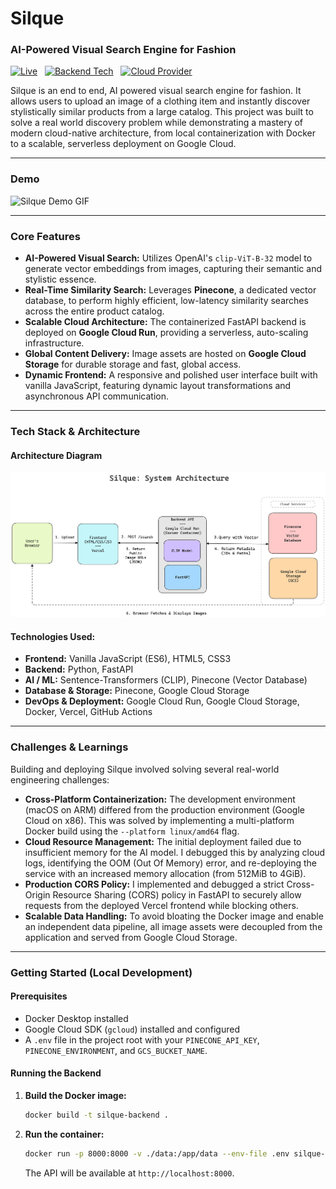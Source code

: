 # Silque
### AI-Powered Visual Search Engine for Fashion

[![Live](https://img.shields.io/badge/Live-Demo-brightgreen)](https://silque.vercel.app)
 
[![Backend Tech](https://img.shields.io/badge/Backend-FastAPI-blue)](https://fastapi.tiangolo.com/)
 
[![Cloud Provider](https://img.shields.io/badge/Cloud-Google_Cloud-orange)](https://cloud.google.com/)

Silque is an end to end, AI powered visual search engine for fashion. It allows users to upload an image of a clothing item and instantly discover stylistically similar products from a large catalog. This project was built to solve a real world discovery problem while demonstrating a mastery of modern cloud-native architecture, from local containerization with Docker to a scalable, serverless deployment on Google Cloud.

---

### Demo
![Silque Demo GIF](./demo/silque-demo.gif)

---

### Core Features

*   **AI-Powered Visual Search:** Utilizes OpenAI's `clip-ViT-B-32` model to generate vector embeddings from images, capturing their semantic and stylistic essence.
*   **Real-Time Similarity Search:** Leverages **Pinecone**, a dedicated vector database, to perform highly efficient, low-latency similarity searches across the entire product catalog.
*   **Scalable Cloud Architecture:** The containerized FastAPI backend is deployed on **Google Cloud Run**, providing a serverless, auto-scaling infrastructure.
*   **Global Content Delivery:** Image assets are hosted on **Google Cloud Storage** for durable storage and fast, global access.
*   **Dynamic Frontend:** A responsive and polished user interface built with vanilla JavaScript, featuring dynamic layout transformations and asynchronous API communication.

---

### Tech Stack & Architecture

#### Architecture Diagram
![Silque Architecture](./demo/silqueArchitecture.png)

#### Technologies Used:
*   **Frontend:** Vanilla JavaScript (ES6), HTML5, CSS3
*   **Backend:** Python, FastAPI
*   **AI / ML:** Sentence-Transformers (CLIP), Pinecone (Vector Database)
*   **Database & Storage:** Pinecone, Google Cloud Storage
*   **DevOps & Deployment:** Google Cloud Run, Google Cloud Storage, Docker, Vercel, GitHub Actions

---

### Challenges & Learnings

Building and deploying Silque involved solving several real-world engineering challenges:

*   **Cross-Platform Containerization:** The development environment (macOS on ARM) differed from the production environment (Google Cloud on x86). This was solved by implementing a multi-platform Docker build using the `--platform linux/amd64` flag.
*   **Cloud Resource Management:** The initial deployment failed due to insufficient memory for the AI model. I debugged this by analyzing cloud logs, identifying the OOM (Out Of Memory) error, and re-deploying the service with an increased memory allocation (from 512MiB to 4GiB).
*   **Production CORS Policy:** I implemented and debugged a strict Cross-Origin Resource Sharing (CORS) policy in FastAPI to securely allow requests from the deployed Vercel frontend while blocking others.
*   **Scalable Data Handling:** To avoid bloating the Docker image and enable an independent data pipeline, all image assets were decoupled from the application and served from Google Cloud Storage.

---

### Getting Started (Local Development)

#### Prerequisites
*   Docker Desktop installed
*   Google Cloud SDK (`gcloud`) installed and configured
*   A `.env` file in the project root with your `PINECONE_API_KEY`, `PINECONE_ENVIRONMENT`, and `GCS_BUCKET_NAME`. 

#### Running the Backend
1.  **Build the Docker image:**
    ```sh
    docker build -t silque-backend .
    ```
2.  **Run the container:**
    ```sh
    docker run -p 8000:8000 -v ./data:/app/data --env-file .env silque-backend
    ```
    The API will be available at `http://localhost:8000`.
